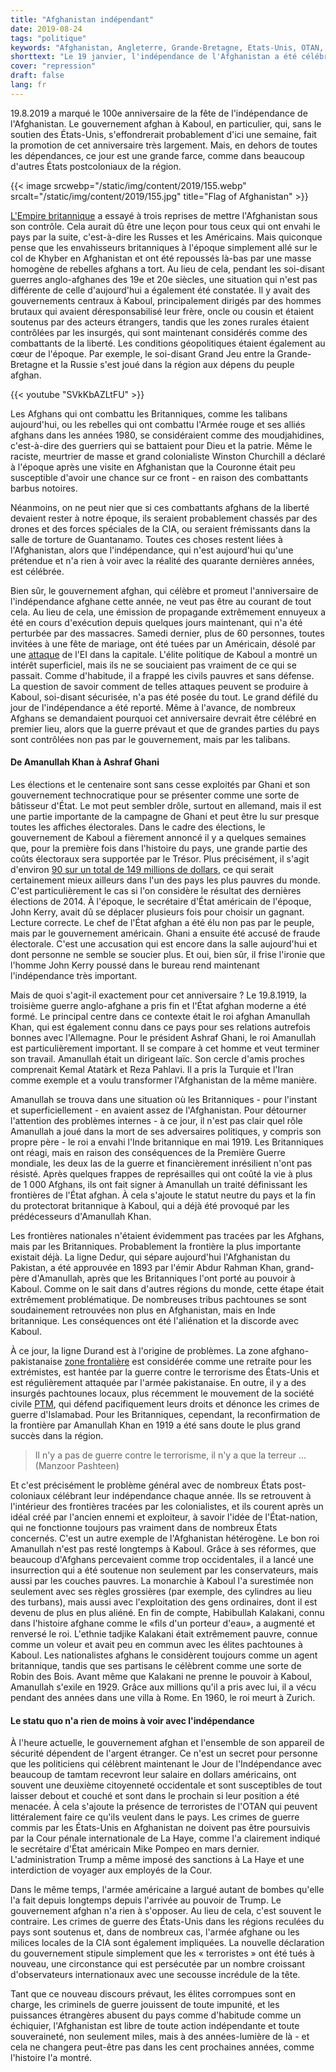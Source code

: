 ```yaml
---
title: "Afghanistan indépendant"
date: 2019-08-24
tags: "politique"
keywords: "Afghanistan, Angleterre, Grande-Bretagne, Etats-Unis, OTAN, Indépendance, Jour de l'Indépendance, Crimes de guerre, Crimes de guerre, Terreur, Histoire, Histoire de l'Afghanistan"
shorttext: "Le 19 janvier, l'indépendance de l'Afghanistan a été célébrée. Le gouvernement célèbre et les gens rient / pleurent à elle."
cover: "repression"
draft: false
lang: fr
---
```


19.8.2019 a marqué le 100e anniversaire de la fête de l'indépendance de l'Afghanistan. Le gouvernement afghan à Kaboul, en particulier, qui, sans le soutien des États-Unis, s'effondrerait probablement d'ici une semaine, fait la promotion de cet anniversaire très largement. Mais, en dehors de toutes les dépendances, ce jour est une grande farce, comme dans beaucoup d'autres États postcoloniaux de la région.

{{< image srcwebp="/static/img/content/2019/155.webp" srcalt="/static/img/content/2019/155.jpg" title="Flag of Afghanistan" >}}

[L'Empire britannique](https://www.globalresearch.ca/afghanistan-the-legacy-of-the-british-empire-a-brief-history/5327994 "Afghanistan: The Legacy of the British Empire. A Brief History") a essayé à trois reprises de mettre l'Afghanistan sous son contrôle. Cela aurait dû être une leçon pour tous ceux qui ont envahi le pays par la suite, c'est-à-dire les Russes et les Américains. Mais quiconque pense que les envahisseurs britanniques à l'époque simplement allé sur le col de Khyber en Afghanistan et ont été repoussés là-bas par une masse homogène de rebelles afghans a tort. Au lieu de cela, pendant les soi-disant guerres anglo-afghanes des 19e et 20e siècles, une situation qui n'est pas différente de celle d'aujourd'hui a également été constatée. Il y avait des gouvernements centraux à Kaboul, principalement dirigés par des hommes brutaux qui avaient déresponsabilisé leur frère, oncle ou cousin et étaient soutenus par des acteurs étrangers, tandis que les zones rurales étaient contrôlées par les insurgés, qui sont maintenant considérés comme des combattants de la liberté. Les conditions géopolitiques étaient également au cœur de l'époque. Par exemple, le soi-disant Grand Jeu entre la Grande-Bretagne et la Russie s'est joué dans la région aux dépens du peuple afghan.

{{< youtube "SVkKbAZLtFU" >}}

Les Afghans qui ont combattu les Britanniques, comme les talibans aujourd'hui, ou les rebelles qui ont combattu l'Armée rouge et ses alliés afghans dans les années 1980, se considéraient comme des moudjahidines, c'est-à-dire des guerriers qui se battaient pour Dieu et la patrie. Même le raciste, meurtrier de masse et grand colonialiste Winston Churchill a déclaré à l'époque après une visite en Afghanistan que la Couronne était peu susceptible d'avoir une chance sur ce front - en raison des combattants barbus notoires. 

Néanmoins, on ne peut nier que si ces combattants afghans de la liberté devaient rester à notre époque, ils seraient probablement chassés par des drones et des forces spéciales de la CIA, ou seraient frémissants dans la salle de torture de Guantanamo. Toutes ces choses restent liées à l'Afghanistan, alors que l'indépendance, qui n'est aujourd'hui qu'une prétendue et n'a rien à voir avec la réalité des quarante dernières années, est célébrée.

Bien sûr, le gouvernement afghan, qui célèbre et promeut l'anniversaire de l'indépendance afghane cette année, ne veut pas être au courant de tout cela. Au lieu de cela, une émission de propagande extrêmement ennuyeux a été en cours d'exécution depuis quelques jours maintenant, qui n'a été perturbée par des massacres. Samedi dernier, plus de 60 personnes, toutes invitées à une fête de mariage, ont été tuées par un Américain, désolé par une [attaque](https://www.bbc.com/news/world-asia-49383803 "Afghanistan: Bomb kills 63 at wedding in Kabul") de l'EI dans la capitale. L'élite politique de Kaboul a montré un intérêt superficiel, mais ils ne se souciaient pas vraiment de ce qui se passait. Comme d'habitude, il a frappé les civils pauvres et sans défense. La question de savoir comment de telles attaques peuvent se produire à Kaboul, soi-disant sécurisée, n'a pas été posée du tout. Le grand défilé du jour de l'indépendance a été reporté. Même à l'avance, de nombreux Afghans se demandaient pourquoi cet anniversaire devrait être célébré en premier lieu, alors que la guerre prévaut et que de grandes parties du pays sont contrôlées non pas par le gouvernement, mais par les talibans.

#### De Amanullah Khan à Ashraf Ghani

Les élections et le centenaire sont sans cesse exploités par Ghani et son gouvernement technocratique pour se présenter comme une sorte de bâtisseur d'État. Le mot peut sembler drôle, surtout en allemand, mais il est une partie importante de la campagne de Ghani et peut être lu sur presque toutes les affiches électorales. Dans le cadre des élections, le gouvernement de Kaboul a fièrement annoncé il y a quelques semaines que, pour la première fois dans l'histoire du pays, une grande partie des coûts électoraux sera supportée par le Trésor. Plus précisément, il s'agit d'environ [90 sur un total de 149 millions de dollars](http://www.iec.org.af/en/media-gallery/press-releases/661-budget-approval-20190714-en "Press Release On Budget Approval For Presidential Election"), ce qui serait certainement mieux ailleurs dans l'un des pays les plus pauvres du monde. C'est particulièrement le cas si l'on considère le résultat des dernières élections de 2014. À l'époque, le secrétaire d'État américain de l'époque, John Kerry, avait dû se déplacer plusieurs fois pour choisir un gagnant. Lecture correcte. Le chef de l'État afghan a été élu non pas par le peuple, mais par le gouvernement américain. Ghani a ensuite été accusé de fraude électorale. C'est une accusation qui est encore dans la salle aujourd'hui et dont personne ne semble se soucier plus. Et oui, bien sûr, il frise l'ironie que l'homme John Kerry poussé dans le bureau rend maintenant l'indépendance très important.

Mais de quoi s'agit-il exactement pour cet anniversaire ? Le 19.8.1919, la troisième guerre anglo-afghane a pris fin et l'État afghan moderne a été formé. Le principal centre dans ce contexte était le roi afghan Amanullah Khan, qui est également connu dans ce pays pour ses relations autrefois bonnes avec l'Allemagne. Pour le président Ashraf Ghani, le roi Amanullah est particulièrement important. Il se compare à cet homme et veut terminer son travail. Amanullah était un dirigeant laïc. Son cercle d'amis proches comprenait Kemal Atatàrk et Reza Pahlavi. Il a pris la Turquie et l'Iran comme exemple et a voulu transformer l'Afghanistan de la même manière.

Amanullah se trouva dans une situation où les Britanniques - pour l'instant et superficiellement - en avaient assez de l'Afghanistan. Pour détourner l'attention des problèmes internes - à ce jour, il n'est pas clair quel rôle Amanullah a joué dans la mort de ses adversaires politiques, y compris son propre père - le roi a envahi l'Inde britannique en mai 1919. Les Britanniques ont réagi, mais en raison des conséquences de la Première Guerre mondiale, les deux las de la guerre et financièrement inrésilient n'ont pas résisté. Après quelques frappes de représailles qui ont coûté la vie à plus de 1 000 Afghans, ils ont fait signer à Amanullah un traité définissant les frontières de l'État afghan. À cela s'ajoute le statut neutre du pays et la fin du protectorat britannique à Kaboul, qui a déjà été provoqué par les prédécesseurs d'Amanullah Khan.

Les frontières nationales n'étaient évidemment pas tracées par les Afghans, mais par les Britanniques. Probablement la frontière la plus importante existait déjà. La ligne Dedur, qui sépare aujourd'hui l'Afghanistan du Pakistan, a été approuvée en 1893 par l'émir Abdur Rahman Khan, grand-père d'Amanullah, après que les Britanniques l'ont porté au pouvoir à Kaboul. Comme on le sait dans d'autres régions du monde, cette étape était extrêmement problématique. De nombreuses tribus pachtounes se sont soudainement retrouvées non plus en Afghanistan, mais en Inde britannique. Les conséquences ont été l'aliénation et la discorde avec Kaboul.

À ce jour, la ligne Durand est à l'origine de problèmes. La zone afghano-pakistanaise [zone frontalière](https://www.latimes.com/opinion/story/2019-08-16/terrorist-safe-havens-war-afghanistan "Op-Ed: Terrorist 'safe havens' are a myth — and no reason for continuing the war in Afghanistan") est considérée comme une retraite pour les extrémistes, est hantée par la guerre contre le terrorisme des États-Unis et est régulièrement attaquée par l'armée pakistanaise. En outre, il y a des insurgés pachtounes locaux, plus récemment le mouvement de la société civile [PTM](https://thediplomat.com/2018/04/what-does-the-pashtun-tahafuz-movement-want/ "What Does the Pashtun Tahafuz Movement Want?"), qui défend pacifiquement leurs droits et dénonce les crimes de guerre d'Islamabad. Pour les Britanniques, cependant, la reconfirmation de la frontière par Amanullah Khan en 1919 a été sans doute le plus grand succès dans la région.

> Il n'y a pas de guerre contre le terrorisme, il n'y a que la terreur ... (Manzoor Pashteen)

Et c'est précisément le problème général avec de nombreux États post-coloniaux célébrant leur indépendance chaque année. Ils se retrouvent à l'intérieur des frontières tracées par les colonialistes, et ils courent après un idéal créé par l'ancien ennemi et exploiteur, à savoir l'idée de l'État-nation, qui ne fonctionne toujours pas vraiment dans de nombreux États concernés. C'est un autre exemple de l'Afghanistan hétérogène. Le bon roi Amanullah n'est pas resté longtemps à Kaboul. Grâce à ses réformes, que beaucoup d'Afghans percevaient comme trop occidentales, il a lancé une insurrection qui a été soutenue non seulement par les conservateurs, mais aussi par les couches pauvres. La monarchie à Kaboul l'a surestimée non seulement avec ses règles grossières (par exemple, des cylindres au lieu des turbans), mais aussi avec l'exploitation des gens ordinaires, dont il est devenu de plus en plus aliéné. En fin de compte, Habibullah Kalakani, connu dans l'histoire afghane comme le «fils d'un porteur d'eau», a augmenté et renversé le roi. L'ethnie tadjike Kalakani était extrêmement pauvre, connue comme un voleur et avait peu en commun avec les élites pachtounes à Kaboul. Les nationalistes afghans le considèrent toujours comme un agent britannique, tandis que ses partisans le célèbrent comme une sorte de Robin des Bois. Avant même que Kalakani ne prenne le pouvoir à Kaboul, Amanullah s'exile en 1929. Grâce aux millions qu'il a pris avec lui, il a vécu pendant des années dans une villa à Rome. En 1960, le roi meurt à Zurich.

#### Le statu quo n'a rien de moins à voir avec l'indépendance

À l'heure actuelle, le gouvernement afghan et l'ensemble de son appareil de sécurité dépendent de l'argent étranger. Ce n'est un secret pour personne que les politiciens qui célèbrent maintenant le Jour de l'Indépendance avec beaucoup de tamtam recevront leur salaire en dollars américains, ont souvent une deuxième citoyenneté occidentale et sont susceptibles de tout laisser debout et couché et sont dans le prochain si leur position a été menacée. À cela s'ajoute la présence de terroristes de l'OTAN qui peuvent littéralement faire ce qu'ils veulent dans le pays. Les crimes de guerre commis par les États-Unis en Afghanistan ne doivent pas être poursuivis par la Cour pénale internationale de La Haye, comme l'a clairement indiqué le secrétaire d'État américain Mike Pompeo en mars dernier. L'administration Trump a même imposé des sanctions à La Haye et une interdiction de voyager aux employés de la Cour.

Dans le même temps, l'armée américaine a largué autant de bombes qu'elle l'a fait depuis longtemps depuis l'arrivée au pouvoir de Trump. Le gouvernement afghan n'a rien à s'opposer. Au lieu de cela, c'est souvent le contraire. Les crimes de guerre des États-Unis dans les régions reculées du pays sont soutenus et, dans de nombreux cas, l'armée afghane ou les milices locales de la CIA sont également impliquées. La nouvelle déclaration du gouvernement stipule simplement que les « terroristes » ont été tués à nouveau, une circonstance qui est persécutée par un nombre croissant d'observateurs internationaux avec une secousse incrédule de la tête.

Tant que ce nouveau discours prévaut, les élites corrompues sont en charge, les criminels de guerre jouissent de toute impunité, et les puissances étrangères abusent du pays comme d'habitude comme un échiquier, l'Afghanistan est libre de toute action indépendante et toute souveraineté, non seulement miles, mais à des années-lumière de là - et cela ne changera peut-être pas dans les cent prochaines années, comme l'histoire l'a montré.
